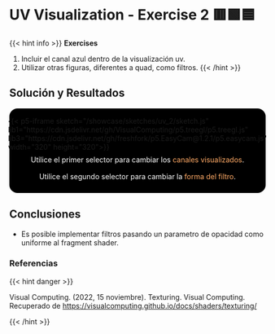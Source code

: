# UV Visualization - Exercise 2 🟥🟩🟦

{{< hint info >}}
<b> Exercises </b>

1. Incluir el canal azul dentro de la visualización uv.
2. Utilizar otras figuras, diferentes a quad, como filtros.
{{< /hint >}}

## Solución y Resultados
<div style="display:flex; flex-direction: column; align-items: center; justify-content: center;" id="uv-2">
{{< p5-iframe sketch="/showcase/sketches/uv_2/sketch.js" lib1="https://cdn.jsdelivr.net/gh/VisualComputing/p5.treegl/p5.treegl.js" lib3="https://cdn.jsdelivr.net/gh/freshfork/p5.EasyCam@1.2.1/p5.easycam.js" width="320" height="320">}}

<div style="color: white;padding: 0.5rem;">Utilice el primer selector para cambiar los <span style="color: #FFAA66">canales visualizados</span>.</div>
<div style="color: white;padding: 0.5rem;">Utilice el segundo selector para cambiar la <span style="color: #FFAA66">forma del filtro</span>.</div>
</div>

## Conclusiones
- Es posible implementar filtros pasando un parametro de opacidad como uniforme al fragment shader.

### Referencias

{{< hint danger >}}

Visual Computing. (2022, 15 noviembre). Texturing. Visual Computing. Recuperado de https://visualcomputing.github.io/docs/shaders/texturing/

{{< /hint >}}

<style>
    #uv-2{
        background-color: black;
        border-radius: 1rem;
        padding: 1rem;
    }
    #uv-2 iframe{
        border: none;
    }
</style>